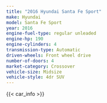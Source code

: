 ```yaml
---
title: "2016 Hyundai Santa Fe Sport"
make: Hyundai
model: Santa Fe Sport
year: 2016
engine-fuel-type: regular unleaded
engine-hp: 190
engine-cylinders: 4
transmission-type: Automatic
driven-wheels: Front wheel drive
number-of-doors: 4
market-category: Crossover
vehicle-size: Midsize
vehicle-style: 4dr SUV
---
```


{{< car_info >}}
